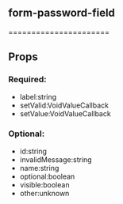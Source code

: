 
## form-password-field
======================
## Props


### Required:
 - label:string
 - setValid:VoidValueCallback<boolean>
 - setValue:VoidValueCallback<string>

### Optional:
 - id:string
 - invalidMessage:string
 - name:string
 - optional:boolean
 - visible:boolean
 - other:unknown